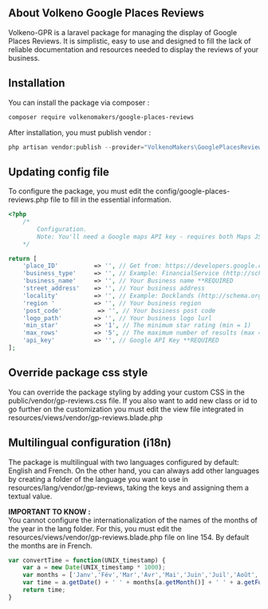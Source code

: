 ## About Volkeno Google Places Reviews
Volkeno-GPR is a laravel package for managing the display of Google Places Reviews. It is simplistic, easy to use and designed to fill the lack of reliable documentation and resources needed to display the reviews of your business.

## Installation

You can install the package via composer :
``` bash
composer require volkenomakers/google-places-reviews
```

After installation, you must publish vendor :
``` php
php artisan vendor:publish --provider="VolkenoMakers\GooglePlacesReviews\GooglePlacesReviewsServiceProvider"
```

## Updating config file 
To configure the package, you must edit the config/google-places-reviews.php file to fill in the essential information.
``` php
<?php
    /*
        Configuration.
        Note: You'll need a Google maps API key - requires both Maps JS and Places API services enabled.
    */

return [
    'place_ID'          => '', // Get from: https://developers.google.com/maps/documentation/javascript/examples/places-placeid-finder **REQUIRED
    'business_type'     => '', // Example: FinancialService (http://schema.org) **REQUIRED
    'business_name'     => '', // Your Business name **REQUIRED
    'street_address'    => '', // Your business address
    'locality'          => '', // Example: Docklands (http://schema.org/addressLocality)
    'region '           => '', // Your business region
    'post_code'          => '', // Your business post code
    'logo_path'         => '', // Your business logo lurl
    'min_star'          => '1', // The minimum star rating (min = 1)
    'max_rows'          => '5', // The maximum number of results (max = 5)
    'api_key'           => '', // Google API Key **REQUIRED
];
```

## Override package css style
You can override the package styling by adding your custom CSS in the public/vendor/gp-reviews.css file.
If you also want to add new class or id to go further on the customization you must edit the view file integrated in resources/views/vendor/gp-reviews.blade.php

## Multilingual configuration (i18n)
The package is multilingual with two languages configured by default: English and French. On the other hand, you can always add other languages by creating a folder of the language you want to use in resources/lang/vendor/gp-reviews, taking the keys and assigning them a textual value.

**IMPORTANT TO KNOW :** <br>
You cannot configure the internationalization of the names of the months of the year in the lang folder. For this, you must edit the resources/views/vendor/gp-reviews.blade.php file on line 154. 
By default the months are in French.

```js
var convertTime = function(UNIX_timestamp) {
    var a = new Date(UNIX_timestamp * 1000);
    var months = ['Janv','Fév','Mar','Avr','Mai','Juin','Juil','Août','Sept','Oct','Nov','Déc']; // You can change this
    var time = a.getDate() + ' ' + months[a.getMonth()] + ' ' + a.getFullYear();
    return time;
}
```

